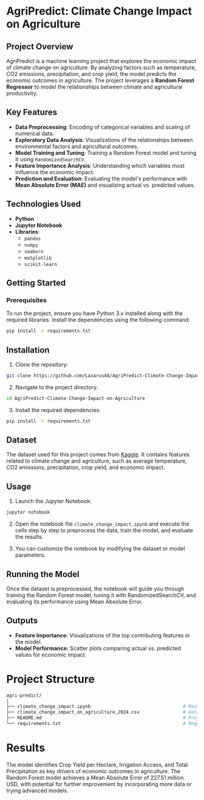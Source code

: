 # **AgriPredict: Climate Change Impact on Agriculture**

## **Project Overview**
AgriPredict is a machine learning project that explores the economic impact of climate change on agriculture. By analyzing factors such as temperature, CO2 emissions, precipitation, and crop yield, the model predicts the economic outcomes in agriculture. The project leverages a **Random Forest Regressor** to model the relationships between climate and agricultural productivity.

## **Key Features**
- **Data Preprocessing**: Encoding of categorical variables and scaling of numerical data.
- **Exploratory Data Analysis**: Visualizations of the relationships between environmental factors and agricultural outcomes.
- **Model Training and Tuning**: Training a Random Forest model and tuning it using `RandomizedSearchCV`.
- **Feature Importance Analysis**: Understanding which variables most influence the economic impact.
- **Prediction and Evaluation**: Evaluating the model's performance with **Mean Absolute Error (MAE)** and visualizing actual vs. predicted values.

## **Technologies Used**
- **Python**
- **Jupyter Notebook**
- **Libraries**:
  - `pandas`
  - `numpy`
  - `seaborn`
  - `matplotlib`
  - `scikit-learn`

## **Getting Started**
### Prerequisites
To run the project, ensure you have Python 3.x installed along with the required libraries. Install the dependencies using the following command:

```bash
pip install -r requirements.txt
```

## **Installation**

1. Clone the repository:
```bash
git clone https://github.com/LazarusAA/AgriPredict-Climate-Change-Impact-on-Agriculture.git
```
2. Navigate to the project directory:
```bash
cd AgriPredict-Climate-Change-Impact-on-Agriculture
```
3. Install the required dependencies:
```bash
pip install -r requirements.txt
```

## **Dataset** 

The dataset used for this project comes from [Kaggle](https://www.kaggle.com). It contains features related to climate change and agriculture, such as average temperature, CO2 emissions, precipitation, crop yield, and economic impact.

## **Usage**

1. Launch the Jupyter Notebook:
```bash
jupyter notebook
```
2. Open the notebook file ```climate_change_impact.ipynb``` and execute the cells step by step to preprocess the data, train the model, and evaluate the results.

3. You can customize the notebook by modifying the dataset or model parameters.

## **Running the Model**

Once the dataset is preprocessed, the notebook will guide you through training the Random Forest model, tuning it with RandomizedSearchCV, and evaluating its performance using Mean Absolute Error.

## **Outputs**

- **Feature Importance:** Visualizations of the top contributing features in the model.
- **Model Performance:** Scatter plots comparing actual vs. predicted values for economic impact.

# **Project Structure** 

```bash
agri-predict/
│
├── climate_change_impact.ipynb                                  # Main Jupyter Notebook
├── climate_change_impact_on_agriculture_2024.csv                # Dataset (replace with your data)
├── README.md                                                    # Project Documentation
└── requirements.txt                                             # Required dependencies
```
# **Results**

The model identifies Crop Yield per Hectare, Irrigation Access, and Total Precipitation as key drivers of economic outcomes in agriculture. The Random Forest model achieves a Mean Absolute Error of 227.51 million USD, with potential for further improvement by incorporating more data or trying advanced models.
